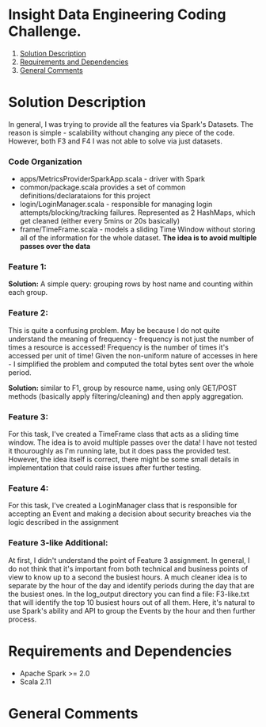 # Insight Data Engineering Coding Challenge.
1. [Solution Description](README.md#solution-description)
2. [Requirements and Dependencies](README.md#requirements-dependencies)
3. [General Comments](README.md#general-comments)

# Solution Description
In general, I was trying to provide all the features via Spark's Datasets. The reason is simple - scalability without changing any piece of the code. However, both F3 and F4 I was not able to solve via just datasets. 

### Code Organization
- apps/MetricsProviderSparkApp.scala - driver with Spark
- common/package.scala provides a set of common definitions/declarataions for this project
- login/LoginManager.scala - responsible for managing login attempts/blocking/tracking failures. Represented as 2 HashMaps, which get cleaned (either every 5mins or 20s basically)
- frame/TimeFrame.scala - models a sliding Time Window without storing all of the information for the whole dataset. **The idea is to avoid multiple passes over the data**

### Feature 1:
**Solution:** A simple query: grouping rows by host name and counting within each group. 

### Feature 2:
This is quite a confusing problem. May be because I do not quite understand the meaning of frequency - frequency is not just the number of times a resource is accessed! Frequency is the number of times it's accessed per unit of time! Given the non-uniform nature of accesses in here - I simplified the problem and computed the total bytes sent over the whole period.

**Solution:** similar to F1, group by resource name, using only GET/POST methods (basically apply filtering/cleaning) and then apply aggregation.

### Feature 3:
For this task, I've created a TimeFrame class that acts as a sliding time window. The idea is to avoid multiple passes over the data! I have not tested it thouroughly as I'm running late, but it does pass the provided test. However, the idea itself is correct, there might be some small details in implementation that could raise issues after further testing.

### Feature 4:
For this task, I've created a LoginManager class that is responsible for accepting an Event and making a decision about security breaches via the logic described in the assignment

### Feature 3-like Additional:
At first, I didn't understand the point of Feature 3 assignment. In general, I do not think that it's important from both technical and business points of view to know up to a second the busiest hours. A much cleaner idea is to separate by the hour of the day and identify periods during the day that are the busiest ones. In the log\_output directory you can find a file: F3-like.txt that will identify the top 10 busiest hours out of all them. Here, it's natural to use Spark's ability and API to group the Events by the hour and then further process.

# Requirements and Dependencies
- Apache Spark >= 2.0
- Scala 2.11

# General Comments

